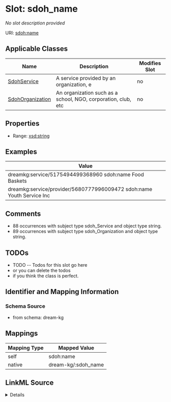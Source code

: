 

# Slot: sdoh_name


_No slot description provided_





URI: [sdoh:name](http://schema.org/name)



<!-- no inheritance hierarchy -->





## Applicable Classes

| Name | Description | Modifies Slot |
| --- | --- | --- |
| [SdohService](../classes/SdohService.md) | A service provided by an organization, e |  no  |
| [SdohOrganization](../classes/SdohOrganization.md) | An organization such as a school, NGO, corporation, club, etc |  no  |







## Properties

* Range: [xsd:string](xsd:string)






## Examples

| Value |
| --- |
| dreamkg:service/5175494499368960 sdoh:name Food Baskets |
| dreamkg:service/provider/5680777996009472 sdoh:name Youth Service Inc |

## Comments

* 88 occurrences with subject type sdoh_Service and object type string.
* 89 occurrences with subject type sdoh_Organization and object type string.

## TODOs

* TODO -- Todos for this slot go here
* or you can delete the todos
* if you think the class is perfect.

## Identifier and Mapping Information







### Schema Source


* from schema: dream-kg




## Mappings

| Mapping Type | Mapped Value |
| ---  | ---  |
| self | sdoh:name |
| native | dream-kg/:sdoh_name |




## LinkML Source

<details>
```yaml
name: sdoh_name
description: No slot description provided
todos:
- TODO -- Todos for this slot go here
- or you can delete the todos
- if you think the class is perfect.
comments:
- 88 occurrences with subject type sdoh_Service and object type string.
- 89 occurrences with subject type sdoh_Organization and object type string.
examples:
- value: dreamkg:service/5175494499368960 sdoh:name Food Baskets
- value: dreamkg:service/provider/5680777996009472 sdoh:name Youth Service Inc
from_schema: dream-kg
rank: 1000
slot_uri: sdoh:name
alias: sdoh_name
domain_of:
- sdoh_Organization
- sdoh_Service
range: string

```
</details>